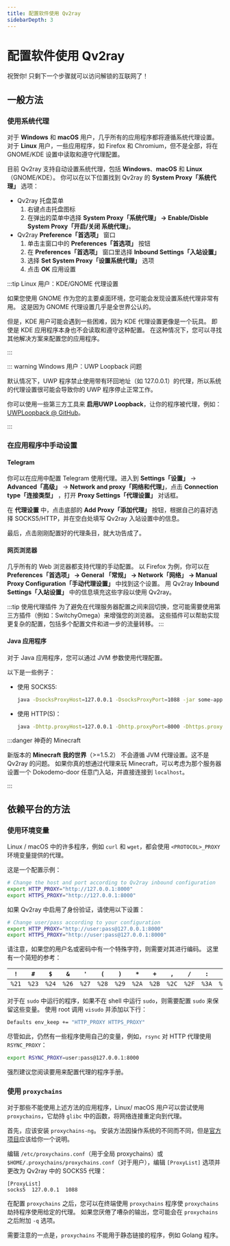 ```yaml
---
title: 配置软件使用 Qv2ray
sidebarDepth: 3
---
```


# 配置软件使用 Qv2ray

祝贺你! 只剩下一个步骤就可以访问解锁的互联网了！

## 一般方法

### 使用系统代理

对于 **Windows** 和 **macOS** 用户，几乎所有的应用程序都将遵循系统代理设置。 对于 **Linux** 用户，一些应用程序，如 Firefox 和 Chromium，但不是全部，将在 GNOME/KDE 设置中读取和遵守代理配置。

目前 Qv2ray 支持自动设置系统代理，包括 **Windows**、**macOS** 和 **Linux**（GNOME/KDE）。 你可以在以下位置找到 Qv2ray 的 **System Proxy「系统代理」** 选项：

- Qv2ray 托盘菜单
  1. 右键点击托盘图标
  2. 在弹出的菜单中选择 **System Proxy「系统代理」 -> Enable/Disble System Proxy「开启/关闭 系统代理」**。
- Qv2ray **Preference「首选项」** 窗口
  1. 单击主窗口中的 **Preferences「首选项」** 按钮
  2. 在 **Preferences「首选项」** 窗口里选择 **Inbound Settings「入站设置」**
  3. 选择 **Set System Proxy「设置系统代理」** 选项
  4. 点击 **OK** 应用设置

:::tip Linux 用户：KDE/GNOME 代理设置

如果您使用 GNOME 作为您的主要桌面环境，您可能会发现设置系统代理非常有用。 这是因为 GNOME 代理设置几乎是全世界公认的。

但是，KDE 用户可能会遇到一些困难，因为 KDE 代理设置更像是一个玩具。 即使是 KDE 应用程序本身也不会读取和遵守这种配置。 在这种情况下，您可以寻找其他解决方案来配置您的应用程序。

:::

::: warning Windows 用户：UWP Loopback 问题

默认情况下，UWP 程序禁止使用带有环回地址（如 127.0.0.1）的代理，所以系统的代理设置很可能会导致你的 UWP 程序停止正常工作。

你可以使用一些第三方工具来 **启用UWP Loopback**，让你的程序被代理，例如：[UWPLoopback @ GitHub](https://github.com/Dispnt/UWPLoopback)。

:::

### 在应用程序中手动设置

#### Telegram

你可以在应用中配置 Telegram 使用代理。进入到 **Settings「设置」** -> **Advanced「高级」** -> **Network and proxy「网络和代理」**，点击 **Connection type「连接类型」** ，打开 **Proxy Settings「代理设置」** 对话框。

在 **代理设置** 中，点击底部的 **Add Proxy「添加代理」** 按钮，根据自己的喜好选择 SOCKS5/HTTP，并在空白处填写 Qv2ray 入站设置中的信息。

最后，点击刚刚配置好的代理条目，就大功告成了。

#### 网页浏览器

几乎所有的 Web 浏览器都支持代理的手动配置。 以 Firefox 为例，你可以在 **Preferences「首选项」 -> General 「常规」 -> Network「网络」 -> Manual Proxy Configuration「手动代理设置」** 中找到这个设置。 用 Qv2ray **Inbound Settings「入站设置」** 中的信息填充这些字段以使用 Qv2ray。

:::tip 使用代理插件
为了避免在代理服务器配置之间来回切换，您可能需要使用第三方插件（例如：SwitchyOmega）来增强您的浏览器。 这些插件可以帮助实现更复杂的配置，包括多个配置文件和进一步的流量转移。
:::

#### Java 应用程序

对于 Java 应用程序，您可以通过 JVM 参数使用代理配置。

以下是一些例子：

- 使用 SOCKS5:
  ```bash
  java -DsocksProxyHost=127.0.0.1 -DsocksProxyPort=1088 -jar some-application.jar
  ```
- 使用 HTTP(S)：
  ```bash
  java -Dhttp.proxyHost=127.0.0.1 -Dhttp.proxyPort=8000 -Dhttps.proxyHost=127.0.0.1 -Dhttps.proxyPort=8000 -jar some-application.jar
  ```

:::danger 神奇的 Minecraft

新版本的 **Minecraft 我的世界**（>=1.5.2） 不会遵循 JVM 代理设置。这不是 Qv2ray 的问题。 如果你真的想通过代理来玩 Minecraft，可以考虑为那个服务器设置一个 Dokodemo-door 任意门入站，并直接连接到 `localhost`。

:::

## 依赖平台的方法

### 使用环境变量

Linux / macOS 中的许多程序，例如 `curl` 和 `wget`，都会使用 `<PROTOCOL>_PROXY` 环境变量提供的代理。

这是一个配置示例：

```bash
# Change the host and port according to Qv2ray inbound configuration
export HTTP_PROXY="http://127.0.0.1:8000"
export HTTPS_PROXY="http://127.0.0.1:8000"
```

如果 Qv2ray 中启用了身份验证，请使用以下设置：

```bash
# Change user/pass according to your configuration
export HTTP_PROXY="http://user:pass@127.0.0.1:8000"
export HTTPS_PROXY="http://user:pass@127.0.0.1:8000"
```

请注意，如果您的用户名或密码中有一个特殊字符，则需要对其进行编码。 这里有一个简短的参考：

| `!`   | `#`   | `$`   | `&`   | `'`   | `(`   | `)`   | `*`   | `+`   | `,`   | `/`   | `:`   | `;`   | `=`   | `?`   | `@`   | `[`   | `]`   |
| ----- | ----- | ----- | ----- | ----- | ----- | ----- | ----- | ----- | ----- | ----- | ----- | ----- | ----- | ----- | ----- | ----- | ----- |
| `%21` | `%23` | `%24` | `%26` | `%27` | `%28` | `%29` | `%2A` | `%2B` | `%2C` | `%2F` | `%3A` | `%3B` | `%3D` | `%3F` | `%40` | `%5B` | `%5D` |

对于在 `sudo` 中运行的程序，如果不在 shell 中运行 `sudo`，则需要配置 `sudo` 来保留这些变量。 使用 root 调用 `visudo` 并添加以下行：

```bash
Defaults env_keep += "HTTP_PROXY HTTPS_PROXY"
```

尽管如此，仍然有一些程序使用自己的变量，例如，`rsync` 对 HTTP 代理使用 `RSYNC_PROXY`：

```bash
export RSYNC_PROXY=user:pass@127.0.0.1:8000
```

强烈建议您阅读要用来配置代理的程序手册。

### 使用 `proxychains`

对于那些不能使用上述方法的应用程序，Linux/ macOS 用户可以尝试使用 `proxychains`，它劫持 `glibc` 中的函数，将网络连接重定向到代理。

首先，应该安装 `proxychains-ng`。 安装方法因操作系统的不同而不同，但是[官方项目](https://github.com/rofl0r/proxychains-ng)应该给你一个说明。

编辑 `/etc/proxychains.conf`（用于全局 proxychains）或 `$HOME/.proxychains/proxychains.conf`（对于用户），编辑 `[ProxyList]` 选项并更改为 Qv2ray 中的 SOCKS5 代理：

```
[ProxyList]
socks5  127.0.0.1  1088
```

在配置 `proxychains` 之后，您可以在终端使用 `proxychains` 程序使 `proxychains` 劫持程序使用给定的代理。 如果您厌倦了嘈杂的输出，您可能会在 `proxychains` 之后附加 `-q` 选项。

需要注意的一点是，`proxychains` 不能用于静态链接的程序，例如 Golang 程序。
